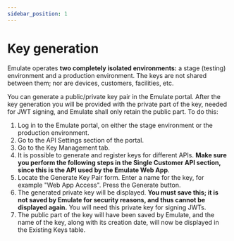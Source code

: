 ```yaml
---
sidebar_position: 1
---
```


# Key generation

Emulate operates **two completely isolated environments:** a stage (testing) environment and a production environment. The keys are not shared between them; nor are devices, customers, facilities, etc.

You can generate a public/private key pair in the Emulate portal. After the key generation you will be provided with the private part of the key, needed for JWT signing, and Emulate shall only retain the public part. To do this:

1. Log in to the Emulate portal, on either the stage environment or the production environment.
2. Go to the API Settings section of the portal.
3. Go to the Key Management tab.
4. It is possible to generate and register keys for different APIs. **Make sure you perform the following steps in the Single Customer API section, since this is the API used by the Emulate Web App**.
5. Locate the Generate Key Pair form. Enter a name for the key, for example "Web App Access". Press the Generate button.
6. The generated private key will be displayed. **You must save this; it is not saved by Emulate for security reasons, and thus cannot be displayed again.** You will need this private key for signing JWTs.
7. The public part of the key will have been saved by Emulate, and the name of the key, along with its creation date, will now be displayed in the Existing Keys table.
